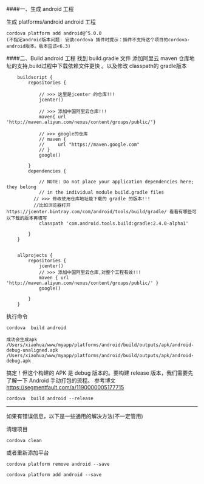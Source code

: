 ####一、生成 android 工程

生成 platforms/android  android 工程 
    
    cordova platform add android@^5.0.0
    (不指定android版本问题: 安装cordova 插件时提示：插件不支持这个项目的cordova-android版本。版本应该<6.3)

    

####二、Build android 工程
找到 build.gradle 文件 添加阿里云 maven 仓库地址的支持,build过程中下载依赖文件更快 。以及修改 classpath的 gradle版本
     
        buildscript {
            repositories {
            
                // >>> 这里是jcenter 的仓库!!!
                jcenter()
                
                // >>> 添加中国阿里云仓库!!!
                maven{ url 'http://maven.aliyun.com/nexus/content/groups/public/'}
                
                // >>> google的仓库
                // maven {
                //     url "https://maven.google.com"
                // }
                google()
            
            }
            dependencies {
        
                // NOTE: Do not place your application dependencies here; they belong
                // in the individual module build.gradle files
              // >>> 修改使用仓库地址能下载的 gradle 的版本!!!
              //比如浏览器打开 https://jcenter.bintray.com/com/android/tools/build/gradle/ 看看有哪些可以下载的版本再填写
                classpath 'com.android.tools.build:gradle:2.4.0-alpha1'  
  
            }
        }
        
        
        allprojects {
            repositories {
                jcenter()
                // >>> 添加中国阿里云仓库,对整个工程有效!!!
                maven { url 'http://maven.aliyun.com/nexus/content/groups/public/' }
                google()

            }
        }

执行命令

    cordova  build android
    
    成功会生成apk
    /Users/xiaohua/www/myapp/platforms/android/build/outputs/apk/android-debug-unaligned.apk
    /Users/xiaohua/www/myapp/platforms/android/build/outputs/apk/android-debug.apk
    
搞定！但这个构建的 APK 是 debug 版本的。要构建 release 版本，我们需要先了解一下 Android 手动打包的流程。
参考博文
https://segmentfault.com/a/1190000005177715

    cordova  build android --release

---

如果有错误信息，以下是一些通用的解决方法(不一定管用)

清理项目

    cordova clean 

或者重新添加平台 
    
    cordova platform remove android --save
    
    cordova platform add android --save

